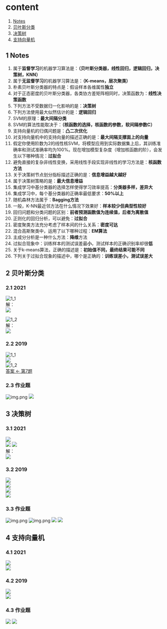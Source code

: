 # content

1. [Notes](#1-Notes)
2. [贝叶斯分类](#2-贝叶斯分类)
3. [决策树](#3-决策树)
4. [支持向量机](#4-支持向量机)

## 1 Notes

1. 属于**监督学习**的机器学习算法是：**（贝叶斯分类器，线性回归，逻辑回归，决策树，KNN）**
2. 属于**无监督学习**的机器学习算法是：**（K-means，层次聚类）**
3. 朴素贝叶斯分类器的特点是：假设样本各维属性**独立**
4. 对于正态密度的贝叶斯分类器，各类协方差矩阵相同时，决策函数为：**线性决策函数**
5. 下列方法不受数据归一化影响的是：**决策树**
6. 下列方法使用最大似然估计的是：**逻辑回归**
7. SVM的原理：**最大间隔分类**
8. SVM的算法性能取决于：**（核函数的选择，核函数的参数，软间隔参数C）**
9. 支持向量机的归偶问题是：**凸二次优化**
10. 对支持向量机中的支持向量的描述正确的是：**最大间隔支撑面上的向量**
11. 假定你使用阶数为2的线性核SVM，将模型应用到实际数据集上后，其训练准确率和测试准确率均为100%。现在增加模型复杂度（增加核函数的阶），会发生以下哪种情况：**过拟合**
12. 避免直接的复杂非线性变换，采用线性手段实现非线性的学习方法是：**核函数方法**
13. 关于决策树节点划分指标描述正确的是：**信息增益越大越好**
14. 属于决策树策略的是：**最大信息增益**
15. 集成学习中基分类器的选择怎样使得学习效率提高：**分类器多样，差异大**
16. 集成学习中，每个基分类器的正确率最低要求：**50%以上**
17. 随机森林方法属于：**Bagging方法**
18. 一般，K-NN最近邻方法在什么情况下效果好：**样本较少但典型性较好**
19. 回归问题和分类问题的区别：**前者预测函数值为连续值，后者为离散值**
20. 正则化的回归分析，可以避免：**过拟合**
21. 密度聚类方法充分考虑了样本间的什么关系：**密度可达**
22. 混合高斯聚类中，运用了以下哪种过程：**EM算法**
23. 主成分分析是一种什么方法：**降维**方法
24. 过拟合现象中：训练样本的测试误差最**小**，测试样本的正确识别率却很**低**
25. 关于k-means算法，正确的描述是：**初始值不同，最终结果可能不同**
26. 下列关于过拟合现象的描述中，哪个是正确的：**训练误差小，测试误差大**

## 2 贝叶斯分类

### 2.1 2021

![1_1](img/2021/t1_1.png)  
解：  
![](img/ans2021/a1_1.jpg)

![1_2](img/2021/t1_2.png)  
解：  
![](img/ans2021/a1_2.jpg)

### 2.2 2019

![1_1](img/2021/w1_1.png)  
![](img/ans2021/t19_1.jpg)  
![1_2](img/2021/w1_2.png)  
[答案 <- 第7题](https://www.jianshu.com/p/8ddc0876dc3b)

### 2.3 作业题

![img.png](img/2021/z1img.png)
![](img/ans2021/z1.jpg)

## 3 决策树

### 3.1 2021

![](img/2021/t111.png)  
![](img/2021/t2_1.png)
![](img/2021/t2_2.png)  
解：  
![](img/ans2021/a2.jpg)

### 3.2 2019

![](img/2021/w222.png)  
![](img/2021/w2_1.png)  
![](img/2021/w2_2.png)  
![](img/2021/w2_3.png)

### 3.3 作业题

![img.png](img/2021/z2_1img.png)
![img.png](img/2021/z2_2img.png)
![](img/ans2021/z2_1.jpg)
![](img/ans2021/z2_2.jpg)

## 4 支持向量机

### 4.1 2021

![](img/2021/t3.png)  
![](img/ans2021/a3.jpg)

### 4.2 2019

![](img/2021/w3.png)  
![](img/ans2021/t19_3.jpg)

### 4.3 作业题
![](img/ans2021/z3_2.jpg)
![](img/ans2021/z3_1.jpg)